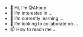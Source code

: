 - 👋 Hi, I’m @Ahouo
- 👀 I’m interested in ...
- 🌱 I’m currently learning ...
- 💞️ I’m looking to collaborate on ...
- 📫 How to reach me ...

<!---
Ahouo/Ahouo is a ✨ special ✨ repository because its `README.md` (this file) appears on your GitHub profile.
You can click the Preview link to take a look at your changes.
--->
